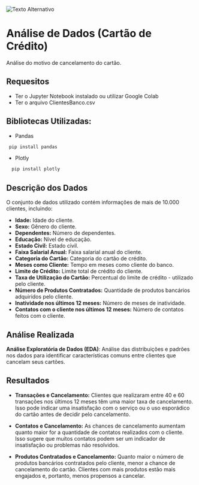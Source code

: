 
![Texto Alternativo](https://www.foregon.com/media/uploads/2018/06/aprenda-a-como-cancelar-o-cartao-de-credito-caixa.jpg)

# **Análise de Dados** (Cartão de Crédito)

Análise do motivo de cancelamento do cartão.

## Requesitos

 - Ter o Jupyter Notebook instalado ou utilizar Google Colab
 - Ter o arquivo ClientesBanco.csv 

## Bibliotecas Utilizadas:

 - Pandas
 ```bash
  pip install pandas
```
 - Plotly
```bash
  pip install plotly
```

## Descrição dos Dados
O conjunto de dados utilizado contém informações de mais de 10.000 clientes, incluindo:

- **Idade:** Idade do cliente.
- **Sexo:** Gênero do cliente.
- **Dependentes:** Número de dependentes.
- **Educação:** Nível de educação.
- **Estado Civil:** Estado civil.
- **Faixa Salarial Anual:** Faixa salarial anual do cliente.
- **Categoria do Cartão:** Categoria do cartão de crédito.
- **Meses como Cliente:** Tempo em meses como cliente do banco.
- **Limite de Crédito:** Limite total de crédito do cliente.
- **Taxa de Utilização do Cartão:** Percentual do limite de crédito - utilizado pelo cliente.
- **Número de Produtos Contratados:** Quantidade de produtos bancários adquiridos pelo cliente.
- **Inatividade nos últimos 12 meses:** Número de meses de inatividade.
- **Contatos com o cliente nos últimos 12 meses:** Número de contatos feitos com o cliente.

## Análise Realizada

**Análise Exploratória de Dados (EDA)**: Análise das distribuições e padrões nos dados para identificar características comuns entre clientes que cancelam seus cartões.

## Resultados

- **Transações e Cancelamento:** Clientes que realizaram entre 40 e 60 transações nos últimos 12 meses têm uma maior taxa de cancelamento. Isso pode indicar uma insatisfação com o serviço ou o uso esporádico do cartão antes de decidir pelo cancelamento.

- **Contatos e Cancelamento:** As chances de cancelamento aumentam quanto maior for a quantidade de contatos realizados com o cliente. Isso sugere que muitos contatos podem ser um indicador de insatisfação ou problemas não resolvidos.

- **Produtos Contratados e Cancelamento:** Quanto maior o número de produtos bancários contratados pelo cliente, menor a chance de cancelamento do cartão. Clientes com mais produtos estão mais engajados e, portanto, menos propensos a cancelar.



